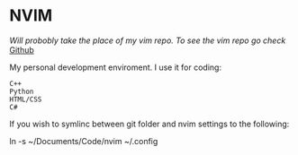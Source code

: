 # NVIM
*Will probobly take the place of my vim repo. To see the vim repo go check*
[Github](https://github.com/SOlsson91/vim)

My personal development enviroment. I use it for coding:

    C++
    Python
    HTML/CSS
    C#

If you wish to symlinc between git folder and nvim settings to the following:

ln -s ~/Documents/Code/nvim ~/.config
